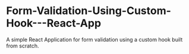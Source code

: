 # Form-Validation-Using-Custom-Hook---React-App
A simple React Application for form validation using a custom hook built from scratch.
